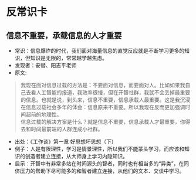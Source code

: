 # 反常识卡

## 信息不重要，承载信息的人才重要
* 常识：信息爆炸的时代，我们面对海量信息的直觉反应就是不断学习更多的知识，但知识是无限的，常常越学越焦虑。
* 发现者：安替、阳志平老师
* 原文:
 
> 我现在面对信息过载的方法是：不要面对信息，而要面对人。比如如果我自己去看人工智能的报道，我效率很慢，但在开智社群，我就不会丢掉最重要的信息。也就是说，到头来，信息不重要，信息承载人最重要。这是我沉浸在信息过载社会多年的体会：信息原来不重要。所以我现在反而更加强调时间超前的地理性。   
> 信息过载的解决方案是什么？就是信息不重要，信息承载人才最重要，你得去和时间最前端的人群连成小社群。

* 出处：《工作谈》第一章 好思想坏思想（下） 
* 例子：人是有限理性，学习是情景理性，所以我们不能蒙头学习，而应该和知识的创造者建立连接，从大师身上学习内隐知识。
* 启示：开智中有非常多站在时间源头的智者，同时也有相当多的“异类”，在同侪压力的帮助下尽可能多的和智者建立连接，从他们的文本、交谈中学习。
